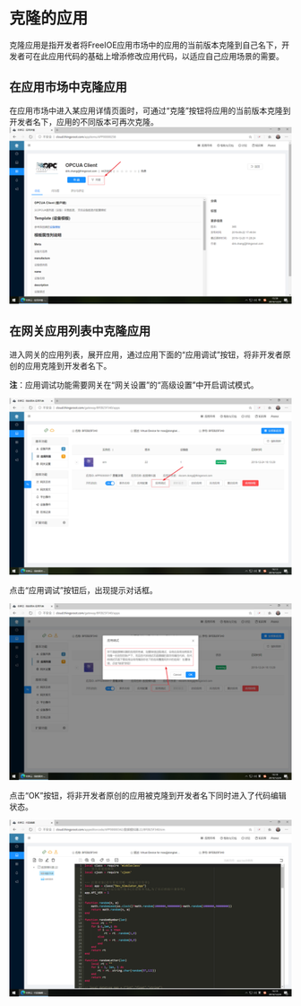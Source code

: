 # 克隆的应用

克隆应用是指开发者将FreeIOE应用市场中的应用的当前版本克隆到自己名下，开发者可在此应用代码的基础上增添修改应用代码，以适应自己应用场景的需要。

## 在应用市场中克隆应用

在应用市场中进入某应用详情页面时，可通过“克隆”按钮将应用的当前版本克隆到开发者名下，应用的不同版本可再次克隆。
![](imgs/2019-12-24-16-00-22.png)

## 在网关应用列表中克隆应用

进入网关的应用列表，展开应用，通过应用下面的“应用调试”按钮，将非开发者原创的应用克隆到开发者名下。

**注**：应用调试功能需要网关在“网关设置”的“高级设置”中开启调试模式。

![](imgs/2019-12-24-16-13-57.png)

点击“应用调试”按钮后，出现提示对话框。

![](imgs/2019-12-24-16-18-20.png)

点击“OK”按钮，将非开发者原创的应用被克隆到开发者名下同时进入了代码编辑状态。

![](imgs/2019-12-24-16-19-19.png)